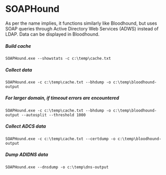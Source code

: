 # SOAPHound

As per the name implies, it functions similarly like Bloodhound, but uses SOAP queries through Active Directory Web Services (ADWS) instead of LDAP. Data can be displayed in Bloodhound.

##### Build cache

    SOAPHound.exe --showstats -c c:\temp\cache.txt

##### Collect data

    SOAPHound.exe -c c:\temp\cache.txt --bhdump -o c:\temp\bloodhound-output

##### For larger domain, if timeout errors are encountered

    SOAPHound.exe -c c:\temp\cache.txt --bhdump -o c:\temp\bloodhound-output --autosplit --threshold 1000

##### Collect ADCS data

    SOAPHound.exe -c c:\temp\cache.txt --certdump -o c:\temp\bloodhound-output

##### Dump ADIDNS data

    SOAPHound.exe --dnsdump -o c:\temp\dns-output
